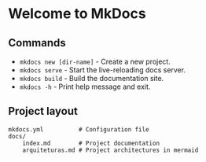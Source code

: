 # Welcome to MkDocs

## Commands

* `mkdocs new [dir-name]` - Create a new project.
* `mkdocs serve` - Start the live-reloading docs server.
* `mkdocs build` - Build the documentation site.
* `mkdocs -h` - Print help message and exit.

## Project layout

    mkdocs.yml          # Configuration file
    docs/
        index.md        # Project documentation
        arquiteturas.md # Project architectures in mermaid
